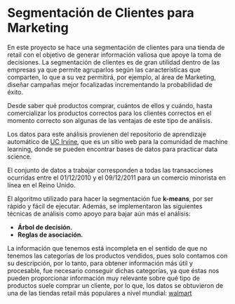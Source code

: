 # Segmentación de Clientes para Marketing

En este proyecto se hace una segmentación de clientes para una tienda de retail con el objetivo de generar información valiosa que apoye la toma de decisiones. La segmentación de clientes es de gran utilidad dentro de las empresas ya que permite agruparlos según las características que comparten, lo que a su vez permitirá, por ejemplo, al área de Marketing, diseñar campañas mejor focalizadas incrementando la probabilidad de éxito.

Desde saber qué productos comprar, cuántos de ellos y cuándo, hasta comercializar los productos correctos para los clientes correctos en el momento correcto son algunas de las ventajas de este tipo de análisis.

Los datos para este análisis provienen del repositorio de aprendizaje automático de [UC Irvine](https://archive.ics.uci.edu/ml/datasets/online+retail), que es un sitio web para la comunidad de machine learning, donde se pueden encontrar bases de datos para practicar data science.

El conjunto de datos a trabajar corresponden a todas las transacciones ocurridas entre el 01/12/2010 y el 09/12/2011 para un comercio minorista en línea en el Reino Unido.

El algoritmo utilizado para hacer la segmentación fue **k-means**, por ser rápido y fácil de ejecutar. Además, se implementaron las siguientes técnicas de análisis como apoyo para bajar aún más el análisis:

* **Árbol de decisión.**
* **Reglas de asociación.**

La información que tenemos está incompleta en el sentido de que no tenemos las categorías de los productos vendidos, pues solo contamos con su descripción, por lo tanto, para obtener información más útil y procesable, fue necesario conseguir dichas categorías, ya que éstas nos pueden proporcionar información muy relevante sobre qué tipo de productos suele comprar un cliente, por lo que, los datos se obtuvieron de una de las tiendas retail más populares a nivel mundial: [walmart](https://gecrm.my.salesforce.com/sfc/p/#61000000ZKTc/a/4M0000000OSs/Wmj3VYVcRE4fLTPw7XVhddGbyXeHQqI5A4wWjJIei5A)





